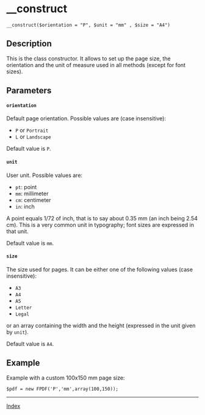 # __construct

`__construct($orientation = "P", $unit = "mm" , $size = "A4")`

## Description

This is the class constructor. It allows to set up the page size, the orientation and the unit of measure used in all methods (except for font sizes).

## Parameters

#### `orientation`

Default page orientation. Possible values are (case insensitive):

* `P` or `Portrait`
* `L` or `Landscape`

Default value is `P`.

#### `unit`

User unit. Possible values are:

* `pt`: point
* `mm`: millimeter
* `cm`: centimeter
* `in`: inch

A point equals 1/72 of inch, that is to say about 0.35 mm (an inch being 2.54 cm). This is a very common unit in typography; font sizes are expressed in that unit.

Default value is `mm`.

#### `size`

The size used for pages. It can be either one of the following values (case insensitive):

* `A3`
* `A4`
* `A5`
* `Letter`
* `Legal`

or an array containing the width and the height (expressed in the unit given by `unit`).

Default value is `A4`.


## Example

Example with a custom 100x150 mm page size:

```
$pdf = new FPDF('P','mm',array(100,150));
```

* * *

[Index](readme.md)</div>
